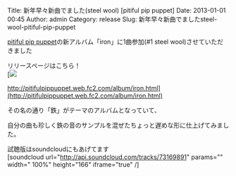 Title: 新年早々新曲でました(steel wool) [pitiful pip puppet]
Date: 2013-01-01 00:45
Author: admin
Category: release
Slug: 新年早々新曲でましたsteel-wool-pitiful-pip-puppet

[pitiful pip
puppet](http://pitifulpippuppet.web.fc2.com)の新アルバム「iron」に1曲参加(\#1
steel wool)させていただきました

リリースページはこちら！  
[![](http://pitifulpippuppet.web.fc2.com/pic/IRON400.gif)  

http://pitifulpippuppet.web.fc2.com/album/iron.html](http://pitifulpippuppet.web.fc2.com/album/iron.html)

その名の通り「鉄」がテーマのアルバムとなっていて、  

自分の曲も珍しく鉄の音のサンプルを混ぜたちょっと遅めな形に仕上げてみました。

試聴版はsoundcloudにもあげてます  
[soundcloud url="http://api.soundcloud.com/tracks/73169891" params=""
width=" 100%" height="166" iframe="true" /]
